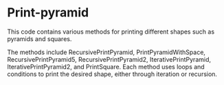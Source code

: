 # Print-pyramid


This code contains  various methods for printing different shapes such as pyramids and squares.


The methods include RecursivePrintPyramid, PrintPyramidWithSpace, RecursivePrintPyramid5, RecursivePrintPyramid2, IterativePrintPyramid, IterativePrintPyramid2,
and PrintSquare. Each method uses loops and conditions to print the desired shape, either through iteration or recursion.




